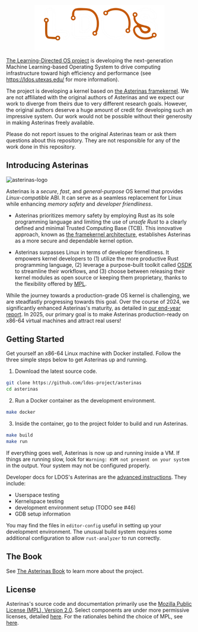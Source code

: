 <div style="text-align: center;">
<img src="docs/src/images/ldos_logo.webp" alt="asterinas-logo" width="350">
</div>

[The Learning-Directed OS project](https://ldos.utexas.edu/) is developing the next-generation Machine Learning-based
Operating System to drive computing infrastructure toward high efficiency and performance (see https://ldos.utexas.edu/
for more information). 

The project is developing a kernel based on [the Asterinas framekernel](https://asterinas.github.io). We are not
affiliated with the original authors of Asterinas and we expect our work to diverge from theirs due to very different
research goals. However, the original authors deserve a huge amount of credit for developing such an impressive system.
Our work would not be possible without their generosity in making Asterinas freely available.

Please do not report issues to the original Asterinas team or ask them questions about this repository. They are not
responsible for any of the work done in this repository.

## Introducing Asterinas

<img src="docs/src/images/logo_en.svg" alt="asterinas-logo" width="350">

Asterinas is a _secure_, _fast_, and _general-purpose_ OS kernel
that provides _Linux-compatible_ ABI.
It can serve as a seamless replacement for Linux
while enhancing _memory safety_ and _developer friendliness_.

* Asterinas prioritizes memory safety
by employing Rust as its sole programming language
and limiting the use of _unsafe Rust_
to a clearly defined and minimal Trusted Computing Base (TCB).
This innovative approach,
known as [the framekernel architecture](https://asterinas.github.io/book/kernel/the-framekernel-architecture.html),
establishes Asterinas as a more secure and dependable kernel option.

* Asterinas surpasses Linux in terms of developer friendliness.
It empowers kernel developers to
(1) utilize the more productive Rust programming language,
(2) leverage a purpose-built toolkit called [OSDK](https://asterinas.github.io/book/osdk/guide/index.html) to streamline their workflows,
and (3) choose between releasing their kernel modules as open source
or keeping them proprietary,
thanks to the flexibility offered by [MPL](#License).

While the journey towards a production-grade OS kernel is challenging,
we are steadfastly progressing towards this goal.
Over the course of 2024,
we significantly enhanced Asterinas's maturity,
as detailed in [our end-year report](https://asterinas.github.io/2025/01/20/asterinas-in-2024.html).
In 2025, our primary goal is to make Asterinas production-ready on x86-64 virtual machines
and attract real users!

## Getting Started

Get yourself an x86-64 Linux machine with Docker installed.
Follow the three simple steps below to get Asterinas up and running.

1. Download the latest source code.

```bash
git clone https://github.com/ldos-project/asterinas
cd asterinas
```

2. Run a Docker container as the development environment.

```bash
make docker
```

3. Inside the container, go to the project folder to build and run Asterinas.

```bash
make build
make run
```

If everything goes well, Asterinas is now up and running inside a VM. If things are running slow,
look for `Warning: KVM not present on your system` in the output. Your system may not be configured
properly.

Developer docs for LDOS's Asterinas are the [advanced instructions](docs/src/kernel/advanced-instructions.md). They include:
- Userspace testing
- Kernelspace testing
- development environment setup (TODO see #46)
- GDB setup information

You may find the files in `editor-config` useful in setting up your development environment. The
unusual build system requires some additional configuration to allow `rust-analyzer` to run
correctly.

## The Book

See [The Asterinas Book](https://asterinas.github.io/book/) to learn more about the project.

## License

Asterinas's source code and documentation primarily use the 
[Mozilla Public License (MPL), Version 2.0](https://github.com/ldos-project/asterinas/blob/main/LICENSE-MPL).
Select components are under more permissive licenses,
detailed [here](https://github.com/ldos-project/asterinas/blob/main/.licenserc.yaml). For the rationales behind the choice of MPL, see [here](https://asterinas.github.io/book/index.html#licensing).
